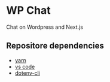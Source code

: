 # WP Chat
Chat on Wordpress and Next.js


## Repositore dependencies
- [yarn](https://yarnpkg.com/getting-started/install)
- [vs code](https://code.visualstudio.com/)
- [dotenv-cli](https://www.npmjs.com/package/dotenv-cli)